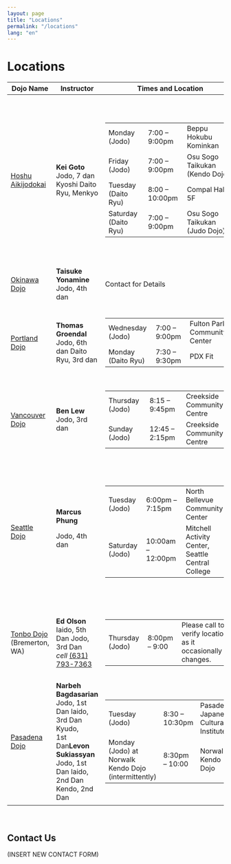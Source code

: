 ```yaml
---
layout: page
title: "Locations"
permalink: "/locations"
lang: "en"
---
```


<h1 class="entry-title">Locations</h1>
<table class="c-location-table">

<thead>
<tr>
<th>Dojo Name</th>
<th>Instructor</th>
<th>Times and Location</th>
<th>Cost</th>
<th>Notes</th>
</tr>
</thead>
<tbody>
<tr>
<td><a href="#contactUs">Hoshu Aikijodokai</a></td>
<td><strong>Kei Goto</strong> Jodo, 7 dan Kyoshi Daito Ryu, Menkyo</td>
<td>
<table>
<tbody>
<tr>
<td>Monday (Jodo)</td>
<td>7:00 – 9:00pm</td>
<td>Beppu Hokubu Kominkan</td>
</tr>
<tr>
<td>Friday (Jodo)</td>
<td>7:00 – 9:00pm</td>
<td>Osu Sogo Taikukan (Kendo Dojo)</td>
</tr>
<tr>
<td>Tuesday (Daito Ryu)</td>
<td>8:00 – 10:00pm</td>
<td>Compal Hall 5F</td>
</tr>
<tr>
<td>Saturday (Daito Ryu)</td>
<td>7:00 – 9:00pm</td>
<td>Osu Sogo Taikukan (Judo&nbsp;Dojo)</td>
</tr>
</tbody>
</table>
</td>
<td>5,000 yen per month for both or 3,000 yen for&nbsp;one art.</td>
<td>
<table>
<tbody>
<tr>
<td>
                <a href="https://www.google.com/maps/place/%E5%88%A5%E5%BA%9C%E5%B8%82%E5%8C%97%E9%83%A8%E5%9C%B0%E5%8C%BA%E5%85%AC%E6%B0%91%E9%A4%A8/@33.3197,131.4992996,15z/data=!4m2!3m1!1s0x0:0x6f4580d5ece24bbe">Beppu Hokubu Kominkan </a>6-54 Shoningahamacho, Beppu, Oita Prefecture 874-0023, Japan
              </td>
</tr>
<tr>
<td>
                <a href="https://www.google.com/maps/place/Osu+Sports+Park/@33.3198414,131.4380145,12z/data=!4m5!1m2!2m1!1z57eP5ZCI6YGL5YuV5YWs5ZyS!3m1!1s0x35469fb9644fc6ed:0xc16011fad11cdb51">Osu Sogo Taikukan </a>1 Aobamachi, Oita, Oita Prefecture 870-0908, Japan
              </td>
</tr>
<tr>
<td>
                <a href="https://www.google.com/maps/place/%E3%82%B3%E3%83%B3%E3%83%91%E3%83%AB%E3%83%9B%E3%83%BC%E3%83%AB/@33.2353682,131.6088859,17z/data=!3m1!4b1!4m2!3m1!1s0x35469f7aa735032f:0x117517ede5970536">Compal Hall Judo Dojo </a>1 Chome-5-38 Funaimachi, Oita, Oita Prefecture 870-0021, Japan
              </td>
</tr>
</tbody>
</table>
</td>
</tr>
<tr>
<td><a href="#contactUs">Okinawa Dojo</a></td>
<td><strong>Taisuke Yonamine</strong> Jodo, 4th dan</td>
<td>Contact for Details</td>
<td>Contact for Details</td>
<td>Naha, Okinawa, Japan Contact for Details</td>
</tr>
<tr>
<td><a href="#contactUs">Portland Dojo</a></td>
<td><strong>Thomas Groendal</strong> Jodo, 6th dan Daito Ryu, 3rd dan</td>
<td>
<table>
<tbody>
<tr>
<td>Wednesday (Jodo)</td>
<td>7:00 – 9:00pm</td>
<td>Fulton Park Community Center</td>
</tr>
<tr>
<td>Monday (Daito Ryu)</td>
<td>7:30 – 9:30pm</td>
<td>PDX Fit</td>
</tr>
</tbody>
</table>
</td>
<td>
        $50 per month inclusive<p></p>
<form action="https://www.paypal.com/cgi-bin/webscr?cmd=_s-xclick&amp;hosted_button_id=AXVY4CKK895N8" method="post" target="_top"><br>
          <a href="https://www.paypal.com/cgi-bin/webscr?cmd=_s-xclick&amp;hosted_button_id=AXVY4CKK895N8" target="_blank"><input alt="PayPal - The safer, easier way to pay online!" name="submit" src="https://www.paypalobjects.com/en_US/i/btn/btn_subscribeCC_LG.gif" type="image"></a><br>
          <img src="https://www.paypalobjects.com/en_US/i/scr/pixel.gif" alt="" width="1" height="1" border="0" scale="0"><br>
        </form>
</td>
<td>
        <a href="https://www.google.co.jp/maps/place/Fulton+Park+Community+Center/@45.4709182,-122.6789167,15z/data=!4m2!3m1!1s0x0:0xeb68d6fc5505a607">Fulton Park Community Center </a>68 SW Miles St, Portland, OR 97219, United States<br>
        <a href="https://www.facebook.com/PDXFit-1413771992226005/">PDX Fit </a>9212 SE Ramona St, Portland, Oregon 97266, United States
      </td>
</tr>
<tr>
<td><a href="#contactUs">Vancouver Dojo</a></td>
<td><strong>Ben Lew</strong> Jodo, 3rd dan</td>
<td>
<table>
<tbody>
<tr>
<td>Thursday (Jodo)</td>
<td>8:15 – 9:45pm</td>
<td>Creekside Community Centre</td>
</tr>
<tr>
<td>Sunday (Jodo)</td>
<td>12:45 – 2:15pm</td>
<td>Creekside Community Centre</td>
</tr>
</tbody>
</table>
</td>
<td>Jodo fees are $15 drop in; $100 per 2 month session</td>
<td>
        Jodo practice is at<br>
        <a href="https://www.google.co.jp/maps/place/Creekside+Community+Recreation+Centre/@49.2716855,-123.1054382,15z/data=!4m2!3m1!1s0x0:0xb9cf1a82159f6593">Creekside Community Centre</a><br>
        1 Athletes Way Vancouver, BC V5Y 0B1, Canada.
      </td>
</tr>
<tr>
<td><a href="#contactUs">Seattle Dojo</a></td>
<td>
<div><strong>Marcus Phung</strong></div>
<p>        Jodo, 4th dan
      </p></td>
<td>
<table>
<tbody>
<tr>
<td>Tuesday (Jodo)</td>
<td>6:00pm – 7:15pm</td>
<td>North Bellevue Community Center</td>
</tr>
<tr>
<td>Saturday (Jodo)</td>
<td>10:00am – 12:00pm</td>
<td>Mitchell Activity Center, Seattle Central College</td>
</tr>
</tbody>
</table>
</td>
<td>
        $50/month, $15 drop-in<p></p>
<form action="https://www.paypal.com/cgi-bin/webscr" method="post" target="_top">
<input type="hidden" name="cmd" value="_s-xclick"><br>
<input type="hidden" name="hosted_button_id" value="YV9RE5XFAN6KS"><br>
<input type="image" src="https://www.paypalobjects.com/en_US/i/btn/btn_subscribeCC_LG.gif" border="0" name="submit" alt="PayPal - The safer, easier way to pay online!"><br>
<img alt="" border="0" src="https://www.paypalobjects.com/en_US/i/scr/pixel.gif" width="1" height="1" scale="0"><br>
</form>
</td>
<td>
<div>
          <a href="https://www.google.co.jp/maps/place/4063+148th+Ave+NE,+Bellevue,+WA+98009,+USA/data=!4m2!3m1!1s0x54906d6b250f6d75:0x958575e40e2a19ca?sa=X&amp;ved=0CBwQ8gEwAGoVChMIj9q9gv30yAIVF-RjCh13lQMb">North Bellevue Community Center</a><br>
          (Craft Room)
        </div>
<p>        4063 148th Ave NE Bellevue, WA 98009, United States</p>
<div>
          <a href="https://www.google.co.jp/maps/place/Mitchell+Activity+Center/@47.6169992,-122.3225553,17z/data=!3m1!4b1!4m5!3m4!1s0x54906acd2615ba87:0x219d8fe390d08fc4!8m2!3d47.6169956!4d-122.3203666">Mitchell Activity Center</a><br>
          (Dance Studio), Seattle Central College
        </div>
<p>        1718 Broadway, Seattle, WA 98122, United States
      </p></td>
</tr>
<tr>
<td>
        <a href="http://swordsandsticks.com">Tonbo Dojo</a> (Bremerton, WA)
      </td>
<td>
        <strong>Ed Olson</strong><br>
        Iaido, 5th Dan Jodo, 3rd Dan<br>
        <i>cell</i> <a href="tel:16317937363">(631) 793-7363</a>
      </td>
<td>
<table>
<tbody>
<tr>
<td>Thursday (Jodo)</td>
<td>8:00pm – 9:00</td>
<td>
                Please call to verify location, as it occasionally changes.
              </td>
</tr>
</tbody>
</table>
</td>
<td>
        See the<br>
        <a href="http://swordsandsticks.com/schedule-and-fees">Tonbo Dojo site</a> for fees
      </td>
<td>
        <a href="https://www.google.ca/maps/place/130+Marion+Ave+N,+Bremerton,+WA+98312,+USA/@47.5642773,-122.6646213,17z/data=!3m1!4b1!4m8!1m2!2m1!1s130+Marion+Ave.+Bremerton,+WA+United+States!3m4!1s0x54903711d507db45:0xf1180247a4e65f2d!8m2!3d47.5642737!4d-122.6624273">Bremerton School Administration Building</a>, but sometimes at<br>
        <a href="https://www.google.ca/maps/place/Chico+Alliance+Church/@47.5985932,-122.710919,17z/data=!3m1!4b1!4m5!3m4!1s0x549030c4a1c1743f:0x9447b700de855291!8m2!3d47.5985932!4d-122.7087303">Chico Alliance Church, Chico</a>. Call us to verify our next training location.
      </td>
</tr>
<tr>
<td><a href="#contactUs">Pasadena Dojo</a></td>
<td>
        <strong>Narbeh Bagdasarian</strong> Jodo, 1st Dan Iaido, 3rd Dan Kyudo,<br>
        1st Dan<strong>Levon Sukiassyan</strong> Jodo, 1st Dan Iaido, 2nd Dan<br>
        Kendo, 2nd Dan
      </td>
<td>
<table>
<tbody>
<tr>
<td>Tuesday (Jodo)</td>
<td>8:30 – 10:30pm</td>
<td>Pasadena Japanese Cultural Institute</td>
</tr>
<tr>
<td>Monday (Jodo) at Norwalk Kendo Dojo (intermittently)</td>
<td>8:30pm – 10:00</td>
<td>Norwalk Kendo Dojo</td>
</tr>
</tbody>
</table>
</td>
<td>
        No cost if one is a member of AUSKF or Southern California Kendo<br>
        Federation
      </td>
<td>
<div>
          <a href="http://www.pjci.org/">Pasadena Japanese Cultural Institute</a>
        </div>
<p>        595 Lincoln Ave # 201 Pasadena, CA 91103, United States</p>
<p>        <a href="http://www.eanet.com/norwalk/">Norwalk Kendo Dojo</a><br>
        Southeast Japanese Community Center 14615 Gridley Road, Norwalk, CA<br>
        90650
      </p></td>
</tr>
</tbody>
</table>
<p>&nbsp;</p>

<h2>Contact Us</h2>
(INSERT NEW CONTACT FORM)

